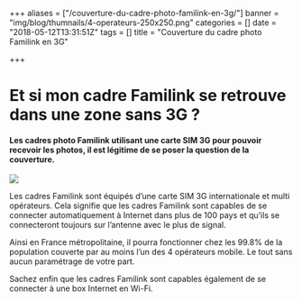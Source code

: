 +++
aliases = ["/couverture-du-cadre-photo-familink-en-3g/"]
banner = "img/blog/thumnails/4-operateurs-250x250.png"
categories = []
date = "2018-05-12T13:31:51Z"
tags = []
title = "Couverture du cadre photo Familink en 3G"

+++
# **Et si mon cadre Familink se retrouve dans une zone sans 3G ?**

#### Les cadres photo Familink utilisant une carte SIM 3G pour pouvoir recevoir les photos, il est légitime de se poser la question de la couverture.

![](/uploads/2018/05/12/4-operateurs-768x603.png)

Les cadres Familink sont équipés d’une carte SIM 3G internationale et multi opérateurs. Cela signifie que les cadres Familink sont capables de se connecter automatiquement à Internet dans plus de 100 pays et qu’ils se connecteront toujours sur l’antenne avec le plus de signal.

Ainsi en France métropolitaine, il pourra fonctionner chez les 99.8% de la population couverte par au moins l’un des 4 opérateurs mobile. Le tout sans aucun paramétrage de votre part.

Sachez enfin que les cadres Familink sont capables également de se connecter à une box Internet en Wi-Fi.